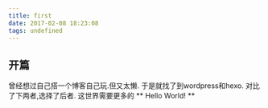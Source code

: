 ```yaml
---
title: first
date: 2017-02-08 18:23:08
tags: undefined
---
```

## 开篇
曾经想过自己搭一个博客自己玩.但又太懒.
于是就找了到wordpress和hexo.
对比了下两者,选择了后者.
这世界需要更多的
** Hello World! **


